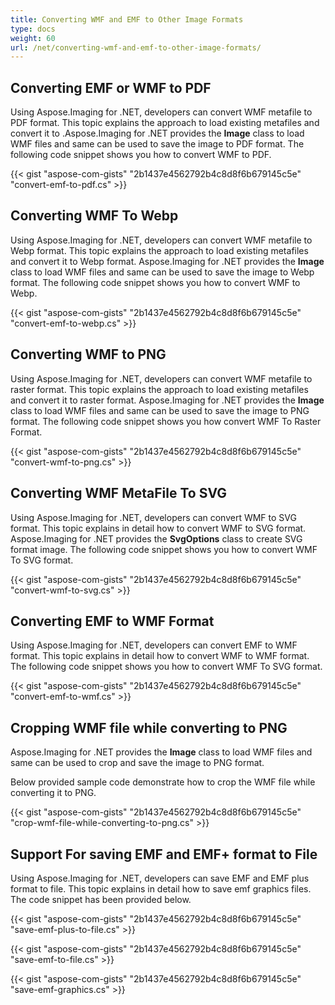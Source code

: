 ```yaml
---
title: Converting WMF and EMF to Other Image Formats
type: docs
weight: 60
url: /net/converting-wmf-and-emf-to-other-image-formats/
---
```


## **Converting EMF or WMF to PDF**
Using Aspose.Imaging for .NET, developers can convert WMF metafile to PDF format. This topic explains the approach to load existing metafiles and convert it to .Aspose.Imaging for .NET provides the **Image** class to load WMF files and same can be used to save the image to PDF format. The following code snippet shows you how to convert WMF to PDF.

{{< gist "aspose-com-gists" "2b1437e4562792b4c8d8f6b679145c5e" "convert-emf-to-pdf.cs" >}}
## **Converting WMF To Webp**
Using Aspose.Imaging for .NET, developers can convert WMF metafile to Webp format. This topic explains the approach to load existing metafiles and convert it to Webp format. Aspose.Imaging for .NET provides the **Image** class to load WMF files and same can be used to save the image to Webp format. The following code snippet shows you how to convert WMF to Webp.

{{< gist "aspose-com-gists" "2b1437e4562792b4c8d8f6b679145c5e" "convert-emf-to-webp.cs" >}}


## **Converting WMF to PNG**
Using Aspose.Imaging for .NET, developers can convert WMF metafile to raster format. This topic explains the approach to load existing metafiles and convert it to raster format. Aspose.Imaging for .NET provides the **Image** class to load WMF files and same can be used to save the image to PNG format. The following code snippet shows you how convert WMF To Raster Format.

{{< gist "aspose-com-gists" "2b1437e4562792b4c8d8f6b679145c5e" "convert-wmf-to-png.cs" >}}
## **Converting WMF MetaFile To SVG**
Using Aspose.Imaging for .NET, developers can convert WMF to SVG format. This topic explains in detail how to convert WMF to SVG format. Aspose.Imaging for .NET provides the **SvgOptions** class to create SVG format image. The following code snippet shows you how to convert WMF To SVG format.

{{< gist "aspose-com-gists" "2b1437e4562792b4c8d8f6b679145c5e" "convert-wmf-to-svg.cs" >}}
## **Converting EMF to WMF Format**
Using Aspose.Imaging for .NET, developers can convert EMF to WMF format. This topic explains in detail how to convert WMF to WMF format. The following code snippet shows you how to convert WMF To SVG format.

{{< gist "aspose-com-gists" "2b1437e4562792b4c8d8f6b679145c5e" "convert-emf-to-wmf.cs" >}}
## **Cropping WMF file while converting to PNG**
Aspose.Imaging for .NET provides the **Image** class to load WMF files and same can be used to crop and save the image to PNG format.

Below provided sample code demonstrate how to crop the WMF file while converting it to PNG.

{{< gist "aspose-com-gists" "2b1437e4562792b4c8d8f6b679145c5e" "crop-wmf-file-while-converting-to-png.cs" >}}
## **Support For saving EMF and EMF+ format to File**
Using Aspose.Imaging for .NET, developers can save EMF and EMF plus format to file. This topic explains in detail how to save emf graphics files. The code snippet has been provided below.

{{< gist "aspose-com-gists" "2b1437e4562792b4c8d8f6b679145c5e" "save-emf-plus-to-file.cs" >}}

{{< gist "aspose-com-gists" "2b1437e4562792b4c8d8f6b679145c5e" "save-emf-to-file.cs" >}}

{{< gist "aspose-com-gists" "2b1437e4562792b4c8d8f6b679145c5e" "save-emf-graphics.cs" >}}
